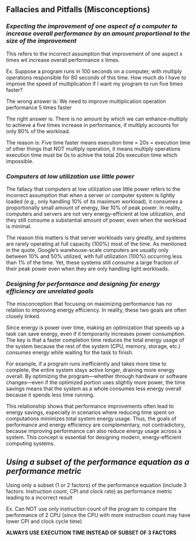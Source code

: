 ## Fallacies and Pitfalls (Misconceptions)

### *Expecting the improvement of one aspect of a computer to increase overall performance by an amount proportional to the size of the improvement*

This refers to the incorrect assumption that improvement of one aspect x times wil increase overall performance x times.

Ex. Suppose a program runs in 100 seconds on a computer, with multiply operations responsible for 80 seconds of this time. How much do I have to improve the speed of multiplication if I want my program to run five times faster?

The wrong answer is: We need to improve multiplication operation performance 5 times faster

The right answer is: There is no amount by which we can enhance-multiply to achieve a five times increase in performance, if multiply accounts for only 80% of the workload.

The reason is: Five time faster means execution time = 20s = execution time of other things that NOT multiply operation, it means multiply operations execution time must be 0s to achive the total 20s execution time which impossible.


### *Computers at low utilization use little power*

The fallacy that computers at low utilization use little power refers to the incorrect assumption that when a server or computer system is lightly loaded (e.g., only handling 10% of its maximum workload), it consumes a proportionally small amount of energy, like 10% of peak power. In reality, computers and servers are not very energy-efficient at low utilization, and they still consume a substantial amount of power, even when the workload is minimal.

The reason this matters is that server workloads vary greatly, and systems are rarely operating at full capacity (100%) most of the time. As mentioned in the quote, Google’s warehouse-scale computers are usually only between 10% and 50% utilized, with full utilization (100%) occurring less than 1% of the time. Yet, these systems still consume a large fraction of their peak power even when they are only handling light workloads.

### *Designing for performance and designing for energy efficiency are unrelated goals*

The misconception that focusing on maximizing performance has no relation to improving energy efficiency. In reality, these two goals are often closely linked.

Since energy is power over time, making an optimization that speeds up a task can save energy, even if it temporarily increases power consumption. The key is that a faster completion time reduces the total energy usage of the system because the rest of the system (CPU, memory, storage, etc.) consumes energy while waiting for the task to finish.

For example, if a program runs inefficiently and takes more time to complete, the entire system stays active longer, draining more energy overall. By optimizing the program—whether through hardware or software changes—even if the optimized portion uses slightly more power, the time savings means that the system as a whole consumes less energy overall because it spends less time running.

This relationship shows that performance improvements often lead to energy savings, especially in scenarios where reducing time spent on computations minimizes total system energy usage. Thus, the goals of performance and energy efficiency are complementary, not contradictory, because improving performance can also reduce energy usage across a system. This concept is essential for designing modern, energy-efficient computing systems.

## *Using a subset of the performance equation as a performance metric*

Using only a subset (1 or 2 factors) of the performance equation (include 3 factors: Instruction count, CPI and clock rate) as performance metric leading to a incorrect result

Ex. Can NOT use only instruction count of the program to compare the performance of 2 CPU (since the CPU with more instruction count may have lower CPI and clock cycle time)

**ALWAYS USE EXECUTION TIME INSTEAD OF SUBSET OF 3 FACTORS**
